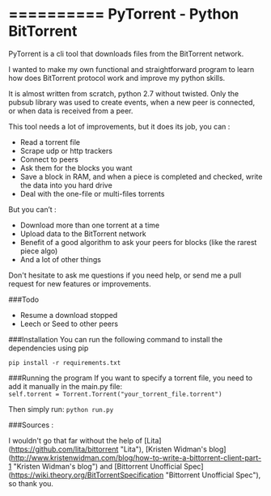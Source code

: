 ==========
PyTorrent - Python BitTorrent
==========

PyTorrent is a cli tool that downloads files from the BitTorrent network.

I wanted to make my own functional and straightforward program to learn how does BitTorrent protocol work and improve my python skills.

It is almost written from scratch, python 2.7 without twisted.
Only the pubsub library was used to create events, when a new peer is connected, or when data is received from a peer.

This tool needs a lot of improvements, but it does its job, you can :
-	Read a torrent file
-	Scrape udp or http trackers
-	Connect to peers
-	Ask them for the blocks you want
-	Save a block in RAM, and when a piece is completed and checked, write the data into you hard drive
-	Deal with the one-file or multi-files torrents

But you can’t :
-	Download more than one torrent at a time
-	Upload data to the BitTorrent network
-	Benefit of a good algorithm to ask your peers for blocks (like the rarest piece algo)
-	And a lot of other things

Don't hesitate to ask me questions if you need help, or send me a pull request for new features or improvements.

###Todo
- Resume a download stopped
- Leech or Seed to other peers

###Installation
You can run the following command to install the dependencies using pip

`pip install -r requirements.txt`

###Running the program
If you want to specify a torrent file, you need to add it manually in the main.py file:  
``` self.torrent = Torrent.Torrent("your_torrent_file.torrent") ```

Then simply run:
`python run.py`

###Sources :

I wouldn't go that far without the help of
[Lita] (https://github.com/lita/bittorrent "Lita"), 
[Kristen Widman's blog] (http://www.kristenwidman.com/blog/how-to-write-a-bittorrent-client-part-1 "Kristen Widman's blog") and
[Bittorrent Unofficial Spec] (https://wiki.theory.org/BitTorrentSpecification "Bittorrent Unofficial Spec"), so thank you.



